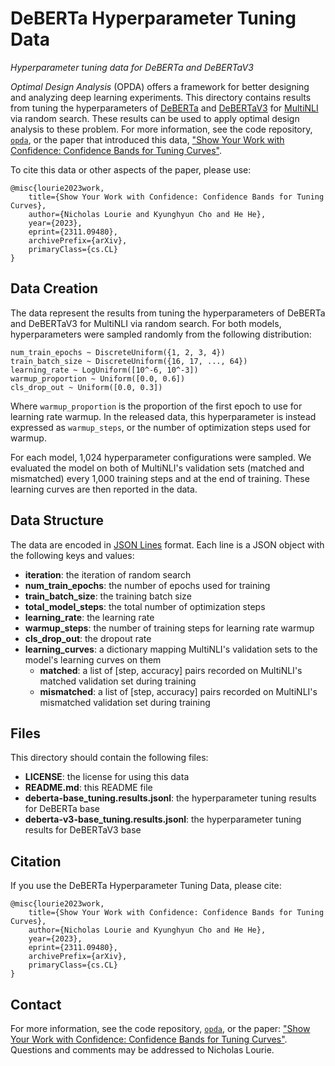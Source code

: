 DeBERTa Hyperparameter Tuning Data
==================================
*Hyperparameter tuning data for DeBERTa and DeBERTaV3*

*Optimal Design Analysis* (OPDA) offers a framework for better designing
and analyzing deep learning experiments. This directory contains results
from tuning the hyperparameters of [DeBERTa](https://arxiv.org/abs/2006.03654)
and [DeBERTaV3](https://arxiv.org/abs/2111.09543)
for [MultiNLI](https://arxiv.org/abs/1704.05426) via random
search. These results can be used to apply optimal design analysis to
these problem. For more information, see the code
repository, [`opda`](https://github.com/nicholaslourie/opda), or the
paper that introduced this data,
["Show Your Work with Confidence: Confidence Bands for Tuning Curves"](https://arxiv.org/abs/2311.09480).

To cite this data or other aspects of the paper, please use:

    @misc{lourie2023work,
        title={Show Your Work with Confidence: Confidence Bands for Tuning Curves},
        author={Nicholas Lourie and Kyunghyun Cho and He He},
        year={2023},
        eprint={2311.09480},
        archivePrefix={arXiv},
        primaryClass={cs.CL}
    }


Data Creation
-------------
The data represent the results from tuning the hyperparameters of
DeBERTa and DeBERTaV3 for MultiNLI via random search. For both models,
hyperparameters were sampled randomly from the following distribution:

    num_train_epochs ~ DiscreteUniform({1, 2, 3, 4})
    train_batch_size ~ DiscreteUniform({16, 17, ..., 64})
    learning_rate ~ LogUniform([10^-6, 10^-3])
    warmup_proportion ~ Uniform([0.0, 0.6])
    cls_drop_out ~ Uniform([0.0, 0.3])

Where `warmup_proportion` is the proportion of the first epoch to use
for learning rate warmup. In the released data, this hyperparameter is
instead expressed as `warmup_steps`, or the number of optimization
steps used for warmup.

For each model, 1,024 hyperparameter configurations were
sampled. We evaluated the model on both of MultiNLI's validation sets
(matched and mismatched) every 1,000 training steps and at the end of
training. These learning curves are then reported in the data.


Data Structure
--------------
The data are encoded in [JSON Lines](https://jsonlines.org)
format. Each line is a JSON object with the following keys and values:

  - **iteration**: the iteration of random search
  - **num_train_epochs**: the number of epochs used for training
  - **train_batch_size**: the training batch size
  - **total_model_steps**: the total number of optimization steps
  - **learning_rate**: the learning rate
  - **warmup_steps**: the number of training steps for learning rate warmup
  - **cls_drop_out**: the dropout rate
  - **learning_curves**: a dictionary mapping MultiNLI's validation sets to the
    model's learning curves on them
    - **matched**: a list of [step, accuracy] pairs recorded on MultiNLI's
      matched validation set during training
    - **mismatched**: a list of [step, accuracy] pairs recorded on MultiNLI's
      mismatched validation set during training


Files
-----
This directory should contain the following files:

  - **LICENSE**: the license for using this data
  - **README.md**: this README file
  - **deberta-base_tuning.results.jsonl**: the hyperparameter tuning results
    for DeBERTa base
  - **deberta-v3-base_tuning.results.jsonl**: the hyperparameter tuning
    results for DeBERTaV3 base


Citation
--------
If you use the DeBERTa Hyperparameter Tuning Data, please cite:

    @misc{lourie2023work,
        title={Show Your Work with Confidence: Confidence Bands for Tuning Curves},
        author={Nicholas Lourie and Kyunghyun Cho and He He},
        year={2023},
        eprint={2311.09480},
        archivePrefix={arXiv},
        primaryClass={cs.CL}
    }


Contact
-------
For more information, see the code
repository, [`opda`](https://github.com/nicholaslourie/opda), or the
paper:
["Show Your Work with Confidence: Confidence Bands for Tuning Curves"](https://arxiv.org/abs/2311.09480). Questions
and comments may be addressed to Nicholas Lourie.
